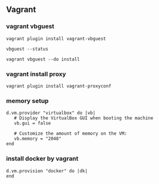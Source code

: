 ## Vagrant

### vagrant vbguest

`vagrant plugin install vagrant-vbguest`

`vbguest --status`

`vagrant vbguest --do install`

### vagrant install proxy

`vagrant plugin install vagrant-proxyconf`

### memory setup

    d.vm.provider "virtualbox" do |vb|
       # Display the VirtualBox GUI when booting the machine
       vb.gui = false
    
       # Customize the amount of memory on the VM:
       vb.memory = "2048"
    end

### install docker by vagrant

    d.vm.provision "docker" do |dk|
    end
    
